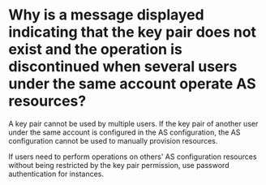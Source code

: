 # Why is a message displayed indicating that the key pair does not exist and the operation is discontinued when several users under the same account operate AS resources?<a name="EN-US_TOPIC_0207619375"></a>

A key pair cannot be used by multiple users. If the key pair of another user under the same account is configured in the AS configuration, the AS configuration cannot be used to manually provision resources.

If users need to perform operations on others' AS configuration resources without being restricted by the key pair permission, use password authentication for instances.

